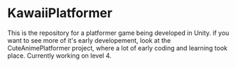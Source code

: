 # KawaiiPlatformer

This is the repository for a platformer game being developed in Unity. 
if you want to see more of it's early developement, look at the CuteAnimePlatformer project, where a lot of early coding and learning took place.
Currently working on level 4.
